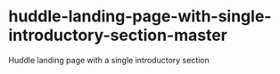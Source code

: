 # huddle-landing-page-with-single-introductory-section-master
Huddle landing page with a single introductory section
